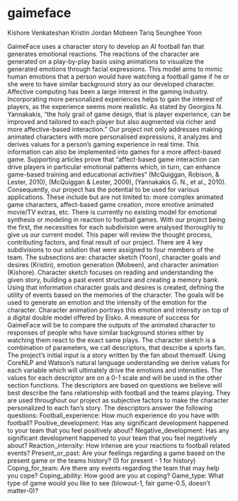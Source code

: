 # gaimeface

Kishore Venkateshan
Kristin Jordan
Mobeen Tariq
Seunghee Yoon 

GaimeFace uses a character story to develop an AI football fan that generates emotional reactions. The reactions of the character are generated on a play-by-play basis using animations to visualize the generated emotions through facial expressions. This model aims to mimic human emotions that a person would have watching a football game if he or she were to have similar background story as our developed character. 
Affective computing has been a large interest in the gaming industry. Incorporating more personalized experiences helps to gain the interest of players, as the experience seems more realistic. As stated by Georgios N. Yannakakis, “the holy grail of game design, that is player experience, can be improved and tailored to each player but also augmented via richer and more affective-based interaction.” Our project not only addresses making animated characters with more personalised expressions, it analyzes and derives values for a person’s gaming experience in real time. This information can also be implemented into games for a more affect-based game. Supporting articles prove that “affect-based game interaction can drive players in particular emotional patterns which, in turn, can enhance game-based training and educational activities“ (McQuiggan, Robison, & Lester, 2010), (McQuiggan & Lester, 2009), (Yannakakis G. N., et al., 2010). Consequently, our project has the potential to be used for various applications. These include but are not limited to: more complex animated game characters, affect-based game creation, more emotive animated movie/TV extras, etc. There is currently no existing model for emotional synthesis or modeling in reaction to football games. With our project being the first, the necessities for each subdivision were analysed thoroughly to give us our current model. This paper will review the thought process, contributing factors, and final result of our project. 
There are 4 key subdivisions to our solution that were assigned to four members of the team. The subsections are: character sketch (Yoon), character goals and desires (Kristin), emotion generation (Mobeen), and character animation (Kishore). Character sketch focuses on reading and understanding the given story, building a past event structure and creating a memory bank. Using that information character goals and desires is created, defining the utility of events based on the memories of the character. The goals will be used to generate an emotion and the intensity of the emotion for the character. Character animation portrays this emotion and intensity on top of a digital double model offered by Eisko. A measure of success for GaimeFace will be to compare the outputs of the animated character to responses of people who have similar background stories either by watching them react to the exact same plays. 
	The character sketch is a combination of parameters, we call descriptors, that describe a sports fan. The project’s initial input is a story written by the fan about themself. Using CoreNLP and Watson’s natural language understanding we derive values for each variable which will ultimately drive the emotions and intensities. The values for each descriptor are on a 0-1 scale and will be used in the other section functions. The descriptors are based on questions we believe will best describe the fans relationship with football and the teams playing. They are used throughout our project as subjective factors to make the character personalized to each fan’s story. The descriptors answer the following questions: 
Football_experience: How much experience do you have with football?
Positive_development: Has any significant development happened to your team that you feel positively about? 
Negative_development: Has any significant development happened to your team that you feel negatively about?
Reaction_intensity: How intense are your reactions to football related events? 
Present_or_past: Are your feelings regarding a game based on the present game or the teams history? (0 for present - 1 for history)
Coping_for_team: Are there any events regarding the team that may help you cope?
Coping_ability: How good are you at coping?
Game_type: What type of game would you like to see (blowout-1, fair game-0.5, doesn’t matter-0)?
